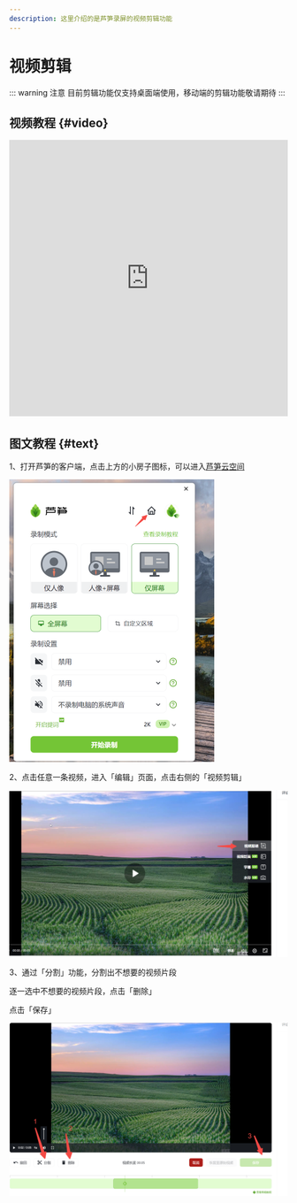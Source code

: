 ```yaml
---
description: 这里介绍的是芦笋录屏的视频剪辑功能
---
```


# 视频剪辑

::: warning 注意
目前剪辑功能仅支持桌面端使用，移动端的剪辑功能敬请期待
:::

## 视频教程 {#video}

<iframe src="https://lusun.com/embed/?id=p90y93rvBb2" width="100%" height="500px" scrolling="no" border="0" frameborder="no" framespacing="0" allowfullscreen="true"></iframe>

## 图文教程 {#text}

1、打开芦笋的客户端，点击上方的小房子图标，可以进入[芦笋云空间](https://lusun.com/dashboard/videos/?ref=help.lusun.com)

<ImgCenter><img src="../public/.gitbook/assets/240521_004.png" alt="" width="371"></ImgCenter>

2、点击任意一条视频，进入「编辑」页面，点击右侧的「视频剪辑」

<ImgCenter><img src="../public/.gitbook/assets/240521_005.png" alt=""></ImgCenter>

3、通过「分割」功能，分割出不想要的视频片段

逐一选中不想要的视频片段，点击「删除」

点击「保存」

<ImgCenter><img src="../public/.gitbook/assets/240521_006.png" alt=""></ImgCenter>
